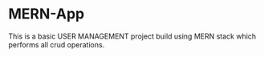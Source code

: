 # MERN-App
This is a basic USER MANAGEMENT project build using MERN stack which performs all crud operations.
